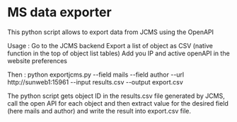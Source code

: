 MS data exporter
==================

This python script allows to export data from JCMS using the OpenAPI

Usage :
Go to the JCMS backend
Export a list of object as CSV (native function in the top of object list tables)
Add you IP and active openAPI in the website preferences

Then :
python exportjcms.py --field mails --field author --url http://sunweb1:15961 --input results.csv --output export.csv

The python script gets object ID in the results.csv file generated by JCMS, call the open API for each object and then extract value for the desired field (here mails and author) and write the result into export.csv file.
